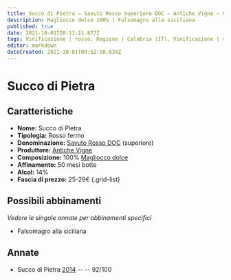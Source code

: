 ```yaml
---
title: Succo di Pietra – Savuto Rosso Superiore DOC – Antiche Vigne – Calabria (IT) – 25-29€ – 5★
description: Magliocco dolce 100% | Falsomagro alla siciliana 
published: true
date: 2021-10-01T20:11:11.877Z
tags: Vinificazione | rosso, Regione | Calabria (IT), Vinificazione | varietale, magliocco dolce, Vinificazione | fermo, Valutazioni | 5 stelle, Magliocco dolce, Falsomagro alla siciliana, Prezzi | 25-29€
editor: markdown
dateCreated: 2021-10-01T09:52:58.839Z
---
```


 # Succo di Pietra

## Caratteristiche
- **Nome:** Succo di Pietra
- **Tipologia:** Rosso fermo
- **Denominazione:** [Savuto Rosso DOC](/denominazioni/Italia/Calabria/DOC/Savuto-Rosso) (superiore)
- **Produttore:** [Antiche Vigne](/produttori/Italia/Calabria/Antiche-Vigne)
- **Composizione:** 100% [Magliocco dolce](/vitigni/Italia/bacca-nera/magliocco-dolce)
- **Affinamento:** 50 mesi botte
- **Alcol:** 14%
- **Fascia di prezzo:** 25-29€
{.grid-list}



## Possibili abbinamenti
*Vedere le singole annate per abbinamenti specifici*

- Falsomagro alla siciliana

## Annate
- Succo di Pietra [2014](vini/Italia/Calabria/Antiche-Vigne/Succo-di-Pietra/2014) -- <span class="star-5"></span> -- 92/100
